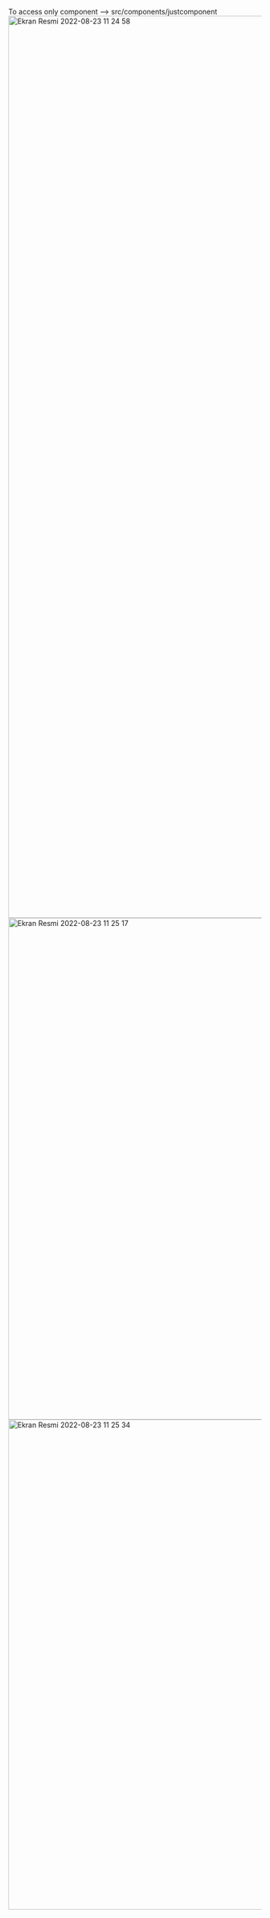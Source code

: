To access only component --> src/components/justcomponent
<img width="1791" alt="Ekran Resmi 2022-08-23 11 24 58" src="https://user-images.githubusercontent.com/108274379/186110164-2892a717-1d93-4e0c-a039-f4a2f925ddc4.png">
<img width="996" alt="Ekran Resmi 2022-08-23 11 25 17" src="https://user-images.githubusercontent.com/108274379/186110176-84dd157d-5038-48f6-845e-121347d1921d.png">
<img width="973" alt="Ekran Resmi 2022-08-23 11 25 34" src="https://user-images.githubusercontent.com/108274379/186110185-ef2ccc9f-f9f3-4670-b01b-9be518097faa.png">

